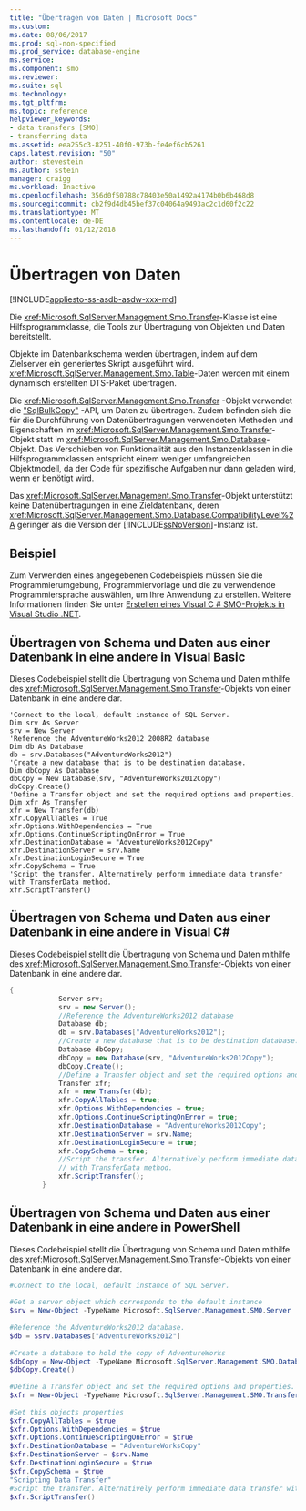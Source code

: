 ```yaml
---
title: "Übertragen von Daten | Microsoft Docs"
ms.custom: 
ms.date: 08/06/2017
ms.prod: sql-non-specified
ms.prod_service: database-engine
ms.service: 
ms.component: smo
ms.reviewer: 
ms.suite: sql
ms.technology: 
ms.tgt_pltfrm: 
ms.topic: reference
helpviewer_keywords:
- data transfers [SMO]
- transferring data
ms.assetid: eea255c3-8251-40f0-973b-fe4ef6cb5261
caps.latest.revision: "50"
author: stevestein
ms.author: sstein
manager: craigg
ms.workload: Inactive
ms.openlocfilehash: 356d0f50788c78403e50a1492a4174b0b6b468d8
ms.sourcegitcommit: cb2f9d4db45bef37c04064a9493ac2c1d60f2c22
ms.translationtype: MT
ms.contentlocale: de-DE
ms.lasthandoff: 01/12/2018
---
```

# <a name="transferring-data"></a>Übertragen von Daten
[!INCLUDE[appliesto-ss-asdb-asdw-xxx-md](../../../includes/appliesto-ss-asdb-asdw-xxx-md.md)]

  Die <xref:Microsoft.SqlServer.Management.Smo.Transfer>-Klasse ist eine Hilfsprogrammklasse, die Tools zur Übertragung von Objekten und Daten bereitstellt.  
  
 Objekte im Datenbankschema werden übertragen, indem auf dem Zielserver ein generiertes Skript ausgeführt wird. <xref:Microsoft.SqlServer.Management.Smo.Table>-Daten werden mit einem dynamisch erstellten DTS-Paket übertragen.  
  
 Die <xref:Microsoft.SqlServer.Management.Smo.Transfer> -Objekt verwendet die ["SqlBulkCopy"](https://msdn.microsoft.com/library/system.data.sqlclient.sqlbulkcopy.aspx) -API, um Daten zu übertragen. Zudem befinden sich die für die Durchführung von Datenübertragungen verwendeten Methoden und Eigenschaften im <xref:Microsoft.SqlServer.Management.Smo.Transfer>-Objekt statt im <xref:Microsoft.SqlServer.Management.Smo.Database>-Objekt. Das Verschieben von Funktionalität aus den Instanzenklassen in die Hilfsprogrammklassen entspricht einem weniger umfangreichen Objektmodell, da der Code für spezifische Aufgaben nur dann geladen wird, wenn er benötigt wird.  
  
 Das <xref:Microsoft.SqlServer.Management.Smo.Transfer>-Objekt unterstützt keine Datenübertragungen in eine Zieldatenbank, deren <xref:Microsoft.SqlServer.Management.Smo.Database.CompatibilityLevel%2A> geringer als die Version der [!INCLUDE[ssNoVersion](../../../includes/ssnoversion-md.md)]-Instanz ist.  
  
## <a name="example"></a>Beispiel  
Zum Verwenden eines angegebenen Codebeispiels müssen Sie die Programmierumgebung, Programmiervorlage und die zu verwendende Programmiersprache auswählen, um Ihre Anwendung zu erstellen. Weitere Informationen finden Sie unter [Erstellen eines Visual C &#35; SMO-Projekts in Visual Studio .NET](../../../relational-databases/server-management-objects-smo/how-to-create-a-visual-csharp-smo-project-in-visual-studio-net.md).  
 
  
## <a name="transferring-schema-and-data-from-one-database-to-another-in-visual-basic"></a>Übertragen von Schema und Daten aus einer Datenbank in eine andere in Visual Basic  
 Dieses Codebeispiel stellt die Übertragung von Schema und Daten mithilfe des <xref:Microsoft.SqlServer.Management.Smo.Transfer>-Objekts von einer Datenbank in eine andere dar.  
  
```VBNET
'Connect to the local, default instance of SQL Server.
Dim srv As Server
srv = New Server
'Reference the AdventureWorks2012 2008R2 database
Dim db As Database
db = srv.Databases("AdventureWorks2012")
'Create a new database that is to be destination database.
Dim dbCopy As Database
dbCopy = New Database(srv, "AdventureWorks2012Copy")
dbCopy.Create()
'Define a Transfer object and set the required options and properties.
Dim xfr As Transfer
xfr = New Transfer(db)
xfr.CopyAllTables = True
xfr.Options.WithDependencies = True
xfr.Options.ContinueScriptingOnError = True
xfr.DestinationDatabase = "AdventureWorks2012Copy"
xfr.DestinationServer = srv.Name
xfr.DestinationLoginSecure = True
xfr.CopySchema = True
'Script the transfer. Alternatively perform immediate data transfer with TransferData method.
xfr.ScriptTransfer()
```
  
## <a name="transferring-schema-and-data-from-one-database-to-another-in-visual-c"></a>Übertragen von Schema und Daten aus einer Datenbank in eine andere in Visual C#  
 Dieses Codebeispiel stellt die Übertragung von Schema und Daten mithilfe des <xref:Microsoft.SqlServer.Management.Smo.Transfer>-Objekts von einer Datenbank in eine andere dar.  
  
```csharp  
{  
            Server srv;  
            srv = new Server();  
            //Reference the AdventureWorks2012 database   
            Database db;  
            db = srv.Databases["AdventureWorks2012"];  
            //Create a new database that is to be destination database.   
            Database dbCopy;  
            dbCopy = new Database(srv, "AdventureWorks2012Copy");  
            dbCopy.Create();  
            //Define a Transfer object and set the required options and properties.   
            Transfer xfr;  
            xfr = new Transfer(db);  
            xfr.CopyAllTables = true;  
            xfr.Options.WithDependencies = true;  
            xfr.Options.ContinueScriptingOnError = true;  
            xfr.DestinationDatabase = "AdventureWorks2012Copy";  
            xfr.DestinationServer = srv.Name;  
            xfr.DestinationLoginSecure = true;  
            xfr.CopySchema = true;  
            //Script the transfer. Alternatively perform immediate data transfer   
            // with TransferData method.   
            xfr.ScriptTransfer();  
        }   
```  
  
## <a name="transferring-schema-and-data-from-one-database-to-another-in-powershell"></a>Übertragen von Schema und Daten aus einer Datenbank in eine andere in PowerShell  
 Dieses Codebeispiel stellt die Übertragung von Schema und Daten mithilfe des <xref:Microsoft.SqlServer.Management.Smo.Transfer>-Objekts von einer Datenbank in eine andere dar.  
  
```powershell  
#Connect to the local, default instance of SQL Server.  
  
#Get a server object which corresponds to the default instance  
$srv = New-Object -TypeName Microsoft.SqlServer.Management.SMO.Server  
  
#Reference the AdventureWorks2012 database.  
$db = $srv.Databases["AdventureWorks2012"]  
  
#Create a database to hold the copy of AdventureWorks  
$dbCopy = New-Object -TypeName Microsoft.SqlServer.Management.SMO.Database -argumentlist $srv, "AdventureWorksCopy"  
$dbCopy.Create()  
  
#Define a Transfer object and set the required options and properties.  
$xfr = New-Object -TypeName Microsoft.SqlServer.Management.SMO.Transfer -argumentlist $db  
  
#Set this objects properties  
$xfr.CopyAllTables = $true  
$xfr.Options.WithDependencies = $true  
$xfr.Options.ContinueScriptingOnError = $true  
$xfr.DestinationDatabase = "AdventureWorksCopy"  
$xfr.DestinationServer = $srv.Name  
$xfr.DestinationLoginSecure = $true  
$xfr.CopySchema = $true  
"Scripting Data Transfer"  
#Script the transfer. Alternatively perform immediate data transfer with TransferData method.  
$xfr.ScriptTransfer()  
```  
  
  
